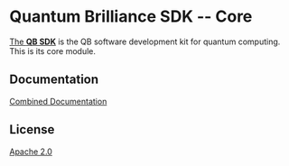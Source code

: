 # Quantum Brilliance SDK -- Core

[The **QB SDK**](doc/markdown/sdk.md) is the QB software development kit for quantum computing.  This is its core module.

## Documentation
[Combined Documentation](doc/user_guide/build/markdown/index.md)

## License
[Apache 2.0](LICENSE)
